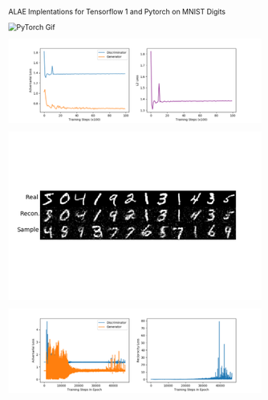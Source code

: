 ALAE Implentations for Tensorflow 1 and Pytorch on MNIST Digits

![PyTorch Gif](./PT_MNIST_100_epochs.gif)

![PyTorch Curves](./PT_MNIST_Training_Curve_100_epochs.png)

![TF1 Result](./TF_MNIST_100_epochs.png)

![TF1 Curves](./TF_MNIST_traing_curve_100_epochs.png)
